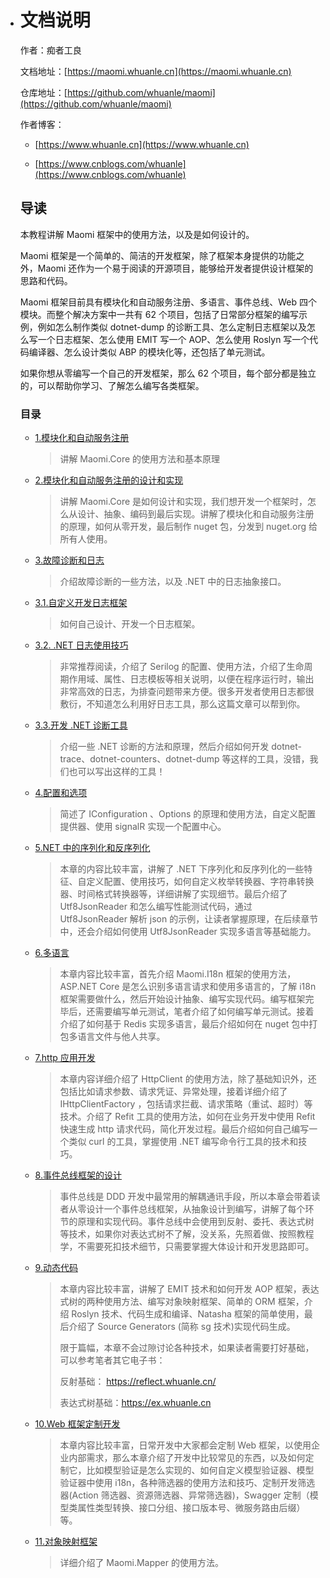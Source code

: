 * # 文档说明

  作者：痴者工良

  文档地址：[https://maomi.whuanle.cn](https://maomi.whuanle.cn)

  仓库地址：[https://github.com/whuanle/maomi](https://github.com/whuanle/maomi)

  作者博客：

  * [https://www.whuanle.cn](https://www.whuanle.cn)

  * [https://www.cnblogs.com/whuanle](https://www.cnblogs.com/whuanle)

  

  ## 导读

  本教程讲解 Maomi 框架中的使用方法，以及是如何设计的。

  Maomi 框架是一个简单的、简洁的开发框架，除了框架本身提供的功能之外，Maomi 还作为一个易于阅读的开源项目，能够给开发者提供设计框架的思路和代码。

  Maomi 框架目前具有模块化和自动服务注册、多语言、事件总线、Web 四个模块。而整个解决方案中一共有 62 个项目，包括了日常部分框架的编写示例，例如怎么制作类似 dotnet-dump 的诊断工具、怎么定制日志框架以及怎么写一个日志框架、怎么使用 EMIT 写一个 AOP、怎么使用 Roslyn 写一个代码编译器、怎么设计类似 ABP 的模块化等，还包括了单元测试。

  如果你想从零编写一个自己的开发框架，那么 62 个项目，每个部分都是独立的，可以帮助你学习、了解怎么编写各类框架。

  

  ### 目录

  * [1.模块化和自动服务注册](1.module.md) 

    > 讲解 Maomi.Core 的使用方法和基本原理

  * [2.模块化和自动服务注册的设计和实现](2.design_module.md) 

    > 讲解 Maomi.Core 是如何设计和实现，我们想开发一个框架时，怎么从设计、抽象、编码到最后实现。讲解了模块化和自动服务注册的原理，如何从零开发，最后制作 nuget 包，分发到 nuget.org 给所有人使用。

  * [3.故障诊断和日志](3.0.gz_log.md)

    > 介绍故障诊断的一些方法，以及 .NET 中的日志抽象接口。

  * [3.1.自定义开发日志框架](3.1.design_log.md)

    > 如何自己设计、开发一个日志框架。

  * [3.2. .NET 日志使用技巧](3.2.serilog.md)

    > 非常推荐阅读，介绍了 Serilog 的配置、使用方法，介绍了生命周期作用域、属性、日志模板等相关说明，以便在程序运行时，输出非常高效的日志，为排查问题带来方便。很多开发者使用日志都很敷衍，不知道怎么利用好日志工具，那么这篇文章可以帮到你。

  * [3.3.开发 .NET 诊断工具](3.3.diagostics.md)

    > 介绍一些 .NET 诊断的方法和原理，然后介绍如何开发 dotnet-trace、dotnet-counters、dotnet-dump 等这样的工具，没错，我们也可以写出这样的工具！

  * [4.配置和选项](4.pz.md)

    > 简述了 IConfiguration 、Options 的原理和使用方法，自定义配置提供器、使用 signalR 实现一个配置中心。

  * [5.NET 中的序列化和反序列化](5.xlh.md)

    > 本章的内容比较丰富，讲解了 .NET 下序列化和反序列化的一些特征、自定义配置、使用技巧，如何自定义枚举转换器、字符串转换器、时间格式转换器等，详细讲解了实现细节。最后介绍了 Utf8JsonReader 和怎么编写性能测试代码，通过 Utf8JsonReader 解析 json 的示例，让读者掌握原理，在后续章节中，还会介绍如何使用 Utf8JsonReader 实现多语言等基础能力。

  * [6.多语言](6.i18n.md)

    > 本章内容比较丰富，首先介绍 Maomi.I18n 框架的使用方法，ASP.NET Core 是怎么识别多语言请求和使用多语言的，了解 i18n 框架需要做什么，然后开始设计抽象、编写实现代码。编写框架完毕后，还需要编写单元测试，笔者介绍了如何编写单元测试。接着介绍了如何基于 Redis 实现多语言，最后介绍如何在 nuget 包中打包多语言文件与他人共享。

  * [7.http 应用开发](7.http.md)

    > 本章内容详细介绍了 HttpClient 的使用方法，除了基础知识外，还包括比如请求参数、请求凭证、异常处理，接着详细介绍了 IHttpClientFactory ，包括请求拦截、请求策略（重试、超时）等技术。介绍了 Refit 工具的使用方法，如何在业务开发中使用 Refit 快速生成 http 请求代码，简化开发过程。最后介绍如何自己编写一个类似 curl 的工具，掌握使用 .NET 编写命令行工具的技术和技巧。

  * [8.事件总线框架的设计](8.event.md)

    > 事件总线是 DDD 开发中最常用的解耦通讯手段，所以本章会带着读者从零设计一个事件总线框架，从抽象设计到编写，讲解了每个环节的原理和实现代码。事件总线中会使用到反射、委托、表达式树等技术，如果你对表达式树不了解，没关系，先照着做、按照教程学，不需要死扣技术细节，只需要掌握大体设计和开发思路即可。

  * [9.动态代码](9.dt.md)

    > 本章内容比较丰富，讲解了 EMIT 技术和如何开发 AOP 框架，表达式树的两种使用方法、编写对象映射框架、简单的 ORM 框架，介绍 Roslyn 技术、代码生成和编译、Natasha 框架的简单使用，最后介绍了 Source Generators (简称 sg 技术)实现代码生成。
    >
    > 限于篇幅，本章不会过隙讨论各种技术，如果读者需要打好基础，可以参考笔者其它电子书：
    >
    > 反射基础： https://reflect.whuanle.cn/
    >
    > 表达式树基础：https://ex.whuanle.cn

  * [10.Web 框架定制开发](10.web.md)

    > 本章内容比较丰富，日常开发中大家都会定制 Web 框架，以使用企业内部需求，那么本章介绍了开发中比较常见的东西，以及如何定制它，比如模型验证是怎么实现的、如何自定义模型验证器、模型验证器中使用 i18n，各种筛选器的使用方法和技巧、定制开发筛选器(Action 筛选器、资源筛选器、异常筛选器)，Swagger 定制（模型类属性类型转换、接口分组、接口版本号、微服务路由后缀）等。

  * [11.对象映射框架](11.mapper.md)

    > 详细介绍了 Maomi.Mapper 的使用方法。
